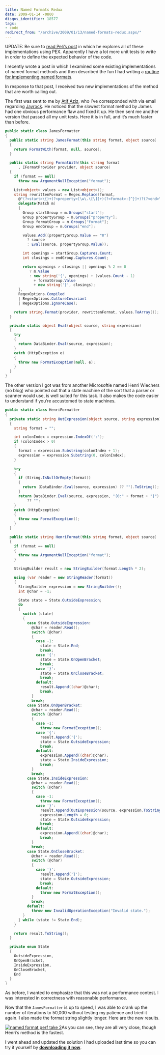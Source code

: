 ```yaml
---
title: Named Formats Redux
date: 2009-01-14 -0800
disqus_identifier: 18577
tags:
- code
redirect_from: "/archive/2009/01/13/named-formats-redux.aspx/"
---
```


UPDATE: Be sure to [read Peli’s
post](http://blog.dotnetwiki.org/2009/01/16/NamedFormatsPexTestimonium.aspx "Named Formats Pex")
in which he explores all of these implementations using PEX. Apparently
I have a lot more unit tests to write in order to define the expected
behavior of the code.

I recently wrote a post in which I examined some existing
implementations of named format methods and then described the fun I had
writing a [routine for implementing named
formats](https://haacked.com/archive/2009/01/04/fun-with-named-formats-string-parsing-and-edge-cases.aspx "Fun with Named Formats").

In response to that post, I received two new implementations of the
method that are worth calling out.

The first was sent to me by [Atif
Aziz](http://www.raboof.com/ "Atif Aziz"), who I’ve corresponded with
via email regarding [Jayrock](http://jayrock.berlios.de/ "Jayrock"). He
noticed that the slowest format method by James had one obvious
performance flaw and fixed it up. He then sent me another version that
passed all my unit tests. Here it is in full, and it’s much faster than
before.

```csharp
public static class JamesFormatter
{
  public static string JamesFormat(this string format, object source)
  {
    return FormatWith(format, null, source);
  }

  public static string FormatWith(this string format
      , IFormatProvider provider, object source)
  {
    if (format == null)
      throw new ArgumentNullException("format");

    List<object> values = new List<object>();
    string rewrittenFormat = Regex.Replace(format,
      @"(?<start>\{)+(?<property>[\w\.\[\]]+)(?<format>:[^}]+)?(?<end>\})+",
      delegate(Match m)
      {
        Group startGroup = m.Groups["start"];
        Group propertyGroup = m.Groups["property"];
        Group formatGroup = m.Groups["format"];
        Group endGroup = m.Groups["end"];

        values.Add((propertyGroup.Value == "0")
          ? source
          : Eval(source, propertyGroup.Value));

        int openings = startGroup.Captures.Count;
        int closings = endGroup.Captures.Count;

        return openings > closings || openings % 2 == 0
           ? m.Value
           : new string('{', openings) + (values.Count - 1) 
             + formatGroup.Value
             + new string('}', closings);
      },
      RegexOptions.Compiled 
      | RegexOptions.CultureInvariant 
      | RegexOptions.IgnoreCase);

    return string.Format(provider, rewrittenFormat, values.ToArray());
  }

  private static object Eval(object source, string expression)
  {
    try
    {
      return DataBinder.Eval(source, expression);
    }
    catch (HttpException e)
    {
      throw new FormatException(null, e);
    }
  }
}
```

The other version I got was from another Microsoftie named Henri
Wiechers (no blog) who pointed out that a state machine of the sort that
a parser or scanner would use, is well suited for this task. It also
makes the code easier to understand if you’re accustomed to state
machines.

```csharp
public static class HenriFormatter
{
  private static string OutExpression(object source, string expression)
  {
    string format = "";

    int colonIndex = expression.IndexOf(':');
    if (colonIndex > 0)
    {
      format = expression.Substring(colonIndex + 1);
      expression = expression.Substring(0, colonIndex);
    }

    try
    {
      if (String.IsNullOrEmpty(format))
      {
        return (DataBinder.Eval(source, expression) ?? "").ToString();
      }
      return DataBinder.Eval(source, expression, "{0:" + format + "}") 
          ?? "";
    }
    catch (HttpException)
    {
      throw new FormatException();
    }
  }

  public static string HenriFormat(this string format, object source)
  {
    if (format == null)
    {
      throw new ArgumentNullException("format");
    }

    StringBuilder result = new StringBuilder(format.Length * 2);      

    using (var reader = new StringReader(format))
    {
      StringBuilder expression = new StringBuilder();
      int @char = -1;

      State state = State.OutsideExpression;
      do
      {
        switch (state)
        {
          case State.OutsideExpression:
            @char = reader.Read();
            switch (@char)
            {
              case -1:
                state = State.End;
                break;
              case '{':
                state = State.OnOpenBracket;
                break;
              case '}':
                state = State.OnCloseBracket;
                break;
              default:
                result.Append((char)@char);
                break;
            }
            break;
          case State.OnOpenBracket:
            @char = reader.Read();
            switch (@char)
            {
              case -1:
                throw new FormatException();
              case '{':
                result.Append('{');
                state = State.OutsideExpression;
                break;
              default:
                expression.Append((char)@char);
                state = State.InsideExpression;
                break;
            }
            break;
          case State.InsideExpression:
            @char = reader.Read();
            switch (@char)
            {
              case -1:
                throw new FormatException();
              case '}':
                result.Append(OutExpression(source, expression.ToString()));
                expression.Length = 0;
                state = State.OutsideExpression;
                break;
              default:
                expression.Append((char)@char);
                break;
            }
            break;
          case State.OnCloseBracket:
            @char = reader.Read();
            switch (@char)
            {
              case '}':
                result.Append('}');
                state = State.OutsideExpression;
                break;
              default:
                throw new FormatException();
            }
            break;
          default:
            throw new InvalidOperationException("Invalid state.");
        }
      } while (state != State.End);
    }

    return result.ToString();
  }

  private enum State
  {
    OutsideExpression,
    OnOpenBracket,
    InsideExpression,
    OnCloseBracket,
    End
  }
}
```

As before, I wanted to emphasize that this was not a performance
contest. I was interested in correctness with reasonable performance.

Now that the `JamesFormatter` is up to speed, I was able to crank up the
number of iterations to 50,000 without testing my patience and tried it
again. I also made the format string slightly longer. Here are the new
results.

[![named format perf take
2](https://haacked.com/images/haacked_com/WindowsLiveWriter/NamedFormatsRedux_112F4/named-format-perf_thumb.png "named format perf take 2")](https://haacked.com/images/haacked_com/WindowsLiveWriter/NamedFormatsRedux_112F4/named-format-perf_2.png)As
you can see, they are all very close, though Henri’s method is the
fastest.

I went ahead and updated the solution I had uploaded last time so you
can try it yourself by **[downloading it
now](http://code.haacked.com/util/NamedStringFormatSolution.zip "Named Format String Solution")**.

